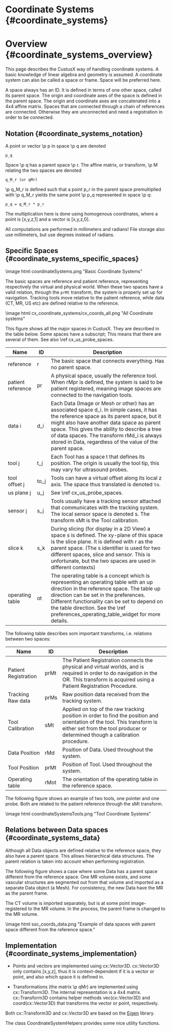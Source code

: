 Coordinate Systems {#coordinate_systems}
===========================================================

Overview {#coordinate_systems_overview}
===========================================================


This page describes the CustusX way of handling coordinate systems. A basic
knowledge of linear algebra and geometry is assumed. A coordinate system
can also be called a space or frame. Space will be preferred here.

A space always has an ID. It is defined in terms of one other space,
called its parent space. The origin and coordinate axes of the space is
defined in the parent space. The origin and coordinate axes are concatenated
into a 4x4 affine matrix. Spaces that are connected through a chain of
references are connected. Otherwise they are unconnected and need a
registration in order to be connected.


Notation {#coordinate_systems_notation}
-------------------------------------------

A point or vector \p p in space \p q are denoted

	p_q

Space \p q has a parent space \p r. The affine matrix, or transform, \p M relating
the two spaces are denoted

	q_M_r (or qMr)

\p q_M_r is defined such that a point p_r in the parent space premultiplied
with \p q_M_r yields the same point \p p_q represented in space \p q:

	p_q = q_M_r * p_r

The multiplication here is done using homogenous coordinates, where a point
is [x,y,z,1] and a vector is [x,y,z,0].

All computations are performed in millimeters and radians! File storage also use millimeters, but use degrees instead of radians.

Specific Spaces {#coordinate_systems_specific_spaces}
-------------------------------------------

\image html coordinateSystems.png "Basic Coordinate Systems"

The basic spaces are reference and patient reference, representing respectively the virtual and physical world. When these two spaces have a valid relation, through the `prMt` transform, the system is properly set up for navigation. Tracking tools move relative to the patient reference, while data (CT, MR, US etc) are defined relative to the reference. 

\image html cx_coordinate_systems/cx_coords_all.png "All Coordinate systems"

This figure shows all the major spaces in CustusX. They are described in the table below. Some spaces have a subscript; This means that there are several of them. See also \ref cx_us_probe_spaces.


| Name              |  ID   | Description
| ----------------- | ----- |-----------------------------
| reference         |  r    | The basic space that connects everything. Has no parent space.
| patient reference |  pr   | A physical space, usually the reference tool. When rMpr is defined, the system is said to be patient registered, meaning image spaces are connected to the navigation tools.
| data i            |  d_i  | Each Data (Image or Mesh or other) has an associated space d_i. In simple cases, it has the reference space as its parent space, but it might also have another data space as parent space. This gives the ability to describe a tree of data spaces. The transform rMd_i is always stored in Data, regardless of the value of the parent space.
| tool j             | t_j  | Each Tool has a space t that defines its position. The origin is usually the tool tip, this may vary for ultrasound probes.
| tool offset j      | to_j | Tools can have a virtual offset along its local z axis. The space thus translated is denoted `to`.
| us plane j         | u_j  | See \ref cx_us_probe_spaces.
| sensor j           | s_j  | Tools usually have a tracking sensor attached that communicates with the tracking system. The local sensor space is denoted s. The transform sMt is the Tool calibration.
| slice k            | s_k  | During slicing (for display in a 2D View) a space s is defined. The xy-plane of this space is the slice plane. It is defined with r as the parent space. (The s identifier is used for two different spaces, slice and sensor. This is unfortunate, but the two spaces are used in different contexts)
| operating table    | ot   | The operating table is a concept which is representing an operating table with an up direction in the reference space. The table up direction can be set in the preferences. Different functionality can be set to depend on the table direction. See the \ref preferences_operating_table_widget for more details.


The following table describes som important transforms, i.e. relations between two spaces:

| Name                 |  ID   | Description
| -------------------- | ----- |-----------------------------
| Patient Registration |  prMt | The Patient Registration connects the physical and virtual worlds, and is required in order to do navigation in the OR. This transform is acquired using a Patient Registration Procedure.
| Tracking Raw data    |  prMs | Raw position data received from the tracking system.
| Tool Calibration     |  sMt  | Applied on top of the raw tracking position in order to find the position and orientation of the tool. This transform is either set from the tool producer or determined though a calibration procedure.
| Data Position        |  rMd  | Position of Data. Used throughout the system.
| Tool Position        |  prMt | Position of Tool. Used throughout the system.
| Operating table      |  rMot | The orientation of the operating table in the reference space.

The following figure shows an example of two tools, one pointer and one probe. Both are related to the patient reference through the sMt transform.

\image html coordinateSystemsTools.png "Tool Coordinate Systems"

Relations between Data spaces {#coordinate_systems_data}
-------------------------------------------

Although all Data objects are defined relative to the reference space, they also have a parent space. This allows hierarchical data structures. The parent relation is taken into account when performing registration.

The following figure shows a case where some Data has a parent space
different from the reference space. One MR volume exists, and some vascular
structures are segmented out from that volume and imported as a separate
Data object (a Mesh). For consistency, the new Data have the MR as the
parent frame.

The CT volume is imported separately, but is at some point image-registered
to the MR volume. In the process, the parent frame is changed to the MR
volume.
 
\image html ssc_coords_data.png "Example of data spaces with parent space different from the reference space."


Implementation {#coordinate_systems_implementation}
-------------------------------------------

- Points and vectors are implemented using cx::Vector3D. cx::Vector3D only contains
[x,y,z], thus it is context-dependent if it is a vector or point, and also
which space it is defined in.

- Transformations (the matrix \p qMr) are implemented using cx::Transform3D. The
internal representation is a 4x4 matrix. cx::Transform3D contains helper methods
vec(cx::Vector3D) and coord(cx::Vector3D) that transforms the vector or point,
respectively.

Both cx::Transform3D and cx::Vector3D are based on the [Eigen](http://eigen.tuxfamily.org) library.

The class CoordinateSystemHelpers provides some nice utility functions.

